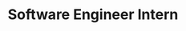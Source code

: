---
post_id: work_history
order_id: 2
title: 'Software Engineer Intern'
desc_one: 'When: May 2020 - May 2021'
desc_two: 'Where: TDS Telecom: Madison, WI'
desc_three: 'Shortly after becoming a full time Software Engineer at TDS Telecom, I was placed in a lead developer position for many vital projects. The first of which was a Python-based Kafka ecosystem that propagates data flow to many customer-facing TDS applications. Another of these projects consists of various Python web-services and APIs that are essential to the functioning of Salesforce integrated architectures.'
---